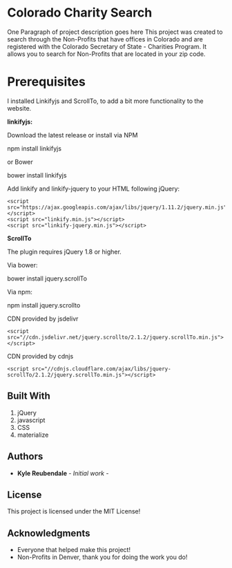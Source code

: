 # Colorado Charity Search

One Paragraph of project description goes here
This project was created to search through the Non-Profits that have offices in Colorado and are registered with the Colorado Secretary of State - Charities Program. It allows you to search for Non-Profits that are located in your zip code.


# Prerequisites

I installed Linkifyjs and ScrollTo, to add a bit more functionality to the website.

**linkifyjs:**

Download the latest release or install via NPM

npm install linkifyjs

or Bower

bower install linkifyjs

Add linkify and linkify-jquery to your HTML following jQuery:

```
<script src="https://ajax.googleapis.com/ajax/libs/jquery/1.11.2/jquery.min.js"></script>
<script src="linkify.min.js"></script>
<script src="linkify-jquery.min.js"></script>
```

**ScrollTo**

The plugin requires jQuery 1.8 or higher.

Via bower:

bower install jquery.scrollTo

Via npm:

npm install jquery.scrollto

CDN provided by jsdelivr
```
<script src="//cdn.jsdelivr.net/jquery.scrollto/2.1.2/jquery.scrollTo.min.js"></script>
```
CDN provided by cdnjs
```
<script src="//cdnjs.cloudflare.com/ajax/libs/jquery-scrollTo/2.1.2/jquery.scrollTo.min.js"></script>
```

## Built With

1. jQuery
2. javascript
3. CSS
4. materialize


## Authors

* **Kyle Reubendale** - *Initial work* -

## License

This project is licensed under the MIT License!

## Acknowledgments

* Everyone that helped make this project!
* Non-Profits in Denver, thank you for doing the work you do! 
